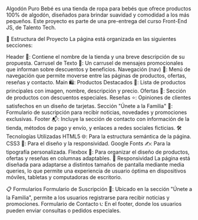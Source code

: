 Algodón Puro Bebé es una tienda de ropa para bebés que ofrece productos 100% de algodón, diseñados para brindar suavidad y comodidad a los más pequeños. Este proyecto es parte de una pre-entrega del curso Front-End JS, de Talento Tech.

📂 Estructura del Proyecto
La página está organizada en las siguientes secciones:

Header 🧸: Contiene el nombre de la tienda y una breve descripción de su propuesta.
Carrusel de Texto 🎡: Un carrusel de mensajes promocionales que informan sobre descuentos y beneficios.
Navegación (nav) 🔗: Menú de navegación que permite moverse entre las páginas de productos, ofertas, reseñas y contacto.
Main 🛍️:
Productos Destacados 👶: Lista de productos principales con imagen, nombre, descripción y precio.
Ofertas 💸: Sección de productos con descuentos especiales.
Reseñas ⭐: Opiniones de clientes satisfechos en un diseño de tarjetas.
Sección "Únete a la Familia" 💌: Formulario de suscripción para recibir noticias, novedades y promociones exclusivas.
Footer 📬: Incluye la sección de contacto con información de la tienda, métodos de pago y envío, y enlaces a redes sociales ficticias.
🛠️ Tecnologías Utilizadas
HTML5 🌐: Para la estructura semántica de la página.
CSS3 🎨: Para el diseño y la responsividad.
Google Fonts ✍️: Para la tipografía personalizada.
Flexbox 📐: Para organizar el diseño de productos, ofertas y reseñas en columnas adaptables.
📱 Responsividad
La página está diseñada para adaptarse a distintos tamaños de pantalla mediante media queries, lo que permite una experiencia de usuario óptima en dispositivos móviles, tabletas y computadoras de escritorio.

📋 Formularios
Formulario de Suscripción 💌: Ubicado en la sección "Únete a la Familia", permite a los usuarios registrarse para recibir noticias y promociones.
Formulario de Contacto 📞: En el footer, donde los usuarios pueden enviar consultas o pedidos especiales.